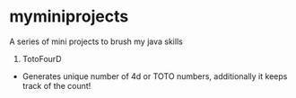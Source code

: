 # myminiprojects

A series of mini projects to brush my java skills

1. TotoFourD
- Generates unique number of 4d or TOTO numbers, additionally it keeps track of the count!




